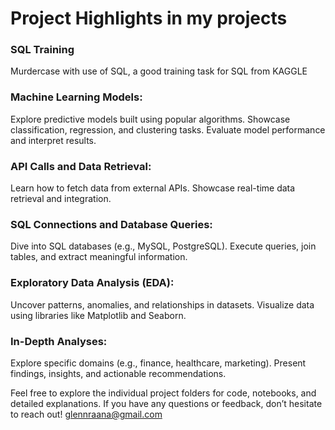 # Project Highlights in my projects

### SQL Training
Murdercase with use of SQL, a good training task for SQL from KAGGLE

### Machine Learning Models:
Explore predictive models built using popular algorithms.
Showcase classification, regression, and clustering tasks.
Evaluate model performance and interpret results.

### API Calls and Data Retrieval:
Learn how to fetch data from external APIs.
Showcase real-time data retrieval and integration.

### SQL Connections and Database Queries:
Dive into SQL databases (e.g., MySQL, PostgreSQL).
Execute queries, join tables, and extract meaningful information.

### Exploratory Data Analysis (EDA):
Uncover patterns, anomalies, and relationships in datasets.
Visualize data using libraries like Matplotlib and Seaborn.

### In-Depth Analyses:
Explore specific domains (e.g., finance, healthcare, marketing).
Present findings, insights, and actionable recommendations.

Feel free to explore the individual project folders for code, notebooks, and detailed explanations. If you have any questions or feedback, don’t hesitate to reach out!
glennraana@gmail.com 
